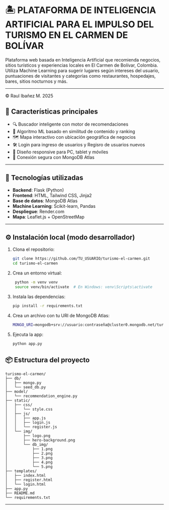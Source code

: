 # 🏝️ PLATAFORMA DE INTELIGENCIA ARTIFICIAL PARA EL IMPULSO DEL TURISMO EN EL CARMEN DE BOLÍVAR

Plataforma web basada en Inteligencia Artificial que recomienda negocios, sitios turísticos y experiencias locales en El Carmen de Bolívar, Colombia. Utiliza Machine Learning para sugerir lugares según intereses del usuario, puntuaciones de visitantes y categorías como restaurantes, hospedajes, bares, sitios nocturnos y más.

---
© Raul Ibañez M. 2025
## 🚀 Características principales

- 🔍 Buscador inteligente con motor de recomendaciones
- 🧠 Algoritmo ML basado en similitud de contenido y ranking
- 🗺️ Mapa interactivo con ubicación geográfica de negocios
- 🛠️ Login para ingreso de usuarios y Regisro de usuarios nuevos
- 📱 Diseño responsive para PC, tablet y móviles
- 🔐 Conexión segura con MongoDB Atlas

---

## 🧰 Tecnologías utilizadas

- **Backend**: Flask (Python)
- **Frontend**: HTML, Tailwind CSS, Jinja2
- **Base de datos**: MongoDB Atlas
- **Machine Learning**: Scikit-learn, Pandas
- **Despliegue**: Render.com
- **Mapa**: Leaflet.js + OpenStreetMap

---

## ⚙️ Instalación local (modo desarrollador)

1. Clona el repositorio:
   ```bash
   git clone https://github.com/TU_USUARIO/turismo-el-carmen.git
   cd turismo-el-carmen
   ```
2. Crea un entorno virtual:
   ```bash
	python -m venv venv
	source venv/bin/activate  # En Windows: venv\Scripts\activate
   ```
3. Instala las dependencias:
   ```bash
   pip install -r requirements.txt
   ```
4. Crea un archivo  con tu URI de MongoDB Atlas:
   ```bash
   MONGO_URI=mongodb+srv://usuario:contraseña@cluster0.mongodb.net/turismo?retryWrites=true&w=majority
   ```
5. Ejecuta la app:
   ```bash
   python app.py
   ```
   
## 📦 Estructura del proyecto
```
turismo-el-carmen/
├── db/
│   ├── mongo.py
│   └── seed_db.py
├── model/
│   └── recommendation_engine.py
├── static/
│   ├── css/
│   │   └── style.css
│   ├── js/
│   │   ├── app.js
│   │   ├── login.js
│   │   └── register.js
│   └── img/
│       ├── logo.png
│       ├── hero-background.png
│       └── db_img/
│           ├── 1.png
│           ├── 2.png
│           ├── 3.png
│           ├── 4.png
│           └── 5.png
├── templates/
│   ├── index.html
│   ├── register.html
│   └── login.html
├── app.py
├── README.md
└── requirements.txt
```
---
